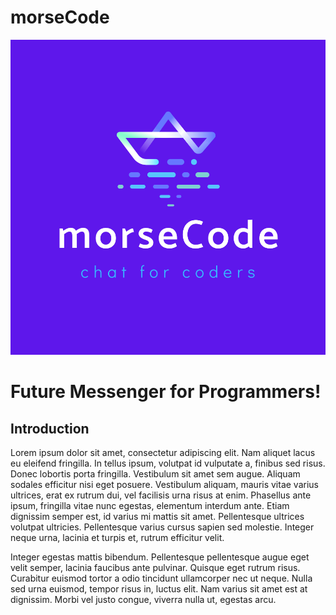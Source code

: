 # morseCode

![](/images/logos/morseCode_logo.png)

# Future Messenger for Programmers!

## Introduction

Lorem ipsum dolor sit amet, consectetur adipiscing elit. Nam aliquet lacus eu eleifend fringilla. In tellus ipsum, volutpat id vulputate a, finibus sed risus. Donec lobortis porta fringilla. Vestibulum sit amet sem augue. Aliquam sodales efficitur nisi eget posuere. Vestibulum aliquam, mauris vitae varius ultrices, erat ex rutrum dui, vel facilisis urna risus at enim. Phasellus ante ipsum, fringilla vitae nunc egestas, elementum interdum ante. Etiam dignissim semper est, id varius mi mattis sit amet. Pellentesque ultrices volutpat ultricies. Pellentesque varius cursus sapien sed molestie. Integer neque urna, lacinia et turpis et, rutrum efficitur velit.

Integer egestas mattis bibendum. Pellentesque pellentesque augue eget velit semper, lacinia faucibus ante pulvinar. Quisque eget rutrum risus. Curabitur euismod tortor a odio tincidunt ullamcorper nec ut neque. Nulla sed urna euismod, tempor risus in, luctus elit. Nam varius sit amet est at dignissim. Morbi vel justo congue, viverra nulla ut, egestas arcu.
